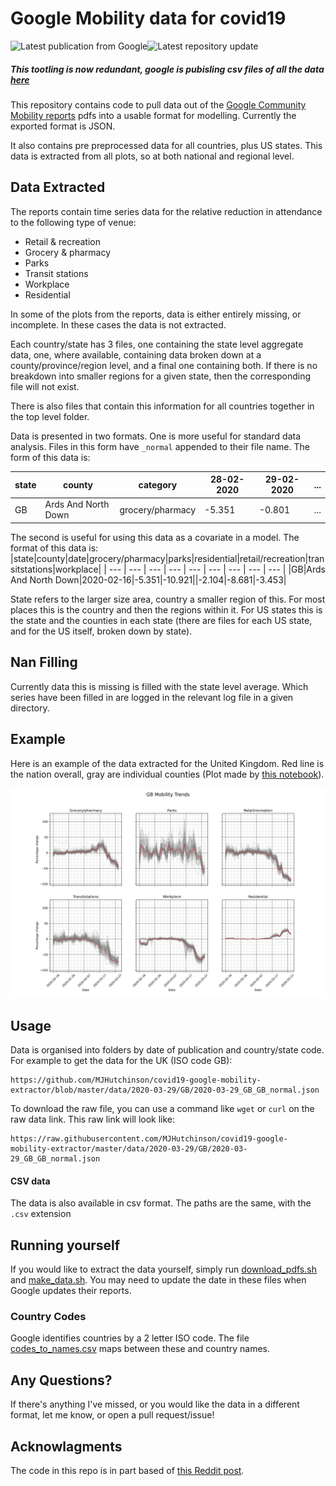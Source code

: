 # Google Mobility data for covid19

![Latest publication from Google](https://badgen.net/badge/Latest%20publication%20from%20Google/April%204th/green)![Latest repository update](https://badgen.net/badge/Latest%20repository%20update/April%2019th/blue)

##### This tootling is now redundant, google is pubisling csv files of all the data [here](https://www.google.com/covid19/mobility/)

This repository contains code to pull data out of the [Google Community Mobility reports](https://www.google.com/covid19/mobility/) pdfs into a usable format for modelling. Currently the exported format is JSON. 

It also contains pre preprocessed data for all countries, plus US states. This data is extracted from all plots, so at both national and regional level.

## Data Extracted
The reports contain time series data for the relative reduction in attendance to the following type of venue:
- Retail & recreation
- Grocery & pharmacy
- Parks
- Transit stations
- Workplace
- Residential

In some of the plots from the reports, data is either entirely missing, or incomplete. In these cases the data is not extracted.

Each country/state has 3 files, one containing the state level aggregate data, one, where available, containing data broken down at a county/province/region level, and a final one containing both. If there is no breakdown into smaller regions for a given state, then the corresponding file will not exist.

There is also files that contain this information for all countries together in the top level folder.

Data is presented in two formats. One is more useful for standard data analysis. Files in this form have `_normal` appended to their file name. The form of this data is:

| state | county | category | 28-02-2020 | 29-02-2020 | ... |
| --- | --- | --- | --- | --- | --- |
|GB|Ards And North Down|grocery/pharmacy|-5.351|-0.801| ... |

The second is useful for using this data as a covariate in a model. The format of this data is:
|state|county|date|grocery/pharmacy|parks|residential|retail/recreation|transitstations|workplace|
| --- | --- | --- | --- | --- | --- | --- | --- | --- |
|GB|Ards And North Down|2020-02-16|-5.351|-10.921||-2.104|-8.681|-3.453|


State refers to the larger size area, country a smaller region of this. For most places this is the country and then the regions within it. For US states this is the state and the counties in each state (there are files for each US state, and for the US itself, broken down by state).

## Nan Filling
Currently data this is missing is filled with the state level average. Which series have been filled in are logged in the relevant log file in a given directory. 

## Example
Here is an example of the data extracted for the United Kingdom. Red line is the nation overall, gray are individual counties (Plot made by [this notebook](plots/test_plots.ipynb)).

![GB Plots](plots/GB_plot.png)

## Usage

Data is organised into folders by date of publication and country/state code. For example to get the data for the UK (ISO code GB):
```
https://github.com/MJHutchinson/covid19-google-mobility-extractor/blob/master/data/2020-03-29/GB/2020-03-29_GB_GB_normal.json
```
To download the raw file, you can use a command like `wget` or `curl` on the raw data link. This raw link will look like:
```
https://raw.githubusercontent.com/MJHutchinson/covid19-google-mobility-extractor/master/data/2020-03-29/GB/2020-03-29_GB_GB_normal.json
```

#### CSV data
The data is also available in csv format. The paths are the same, with the `.csv` extension

## Running yourself
If you would like to extract the data yourself, simply run [download_pdfs.sh](download_pdfs.sh) and [make_data.sh](make_data.sh). You may need to update the date in these files when Google updates their reports.

### Country Codes
Google identifies countries by a 2 letter ISO code. The file [codes_to_names.csv](codes_to_names.csv) maps between these and country names.

## Any Questions?
If there's anything I've missed, or you would like the data in a different format, let me know, or open a pull request/issue!

## Acknowlagments
The code in this repo is in part based of [this Reddit post](https://www.reddit.com/r/datasets/comments/fuo64p/google_covid19_mobility_reports_time_series_data/?utm_source=share&utm_medium=ios_app&utm_name=iossmf).